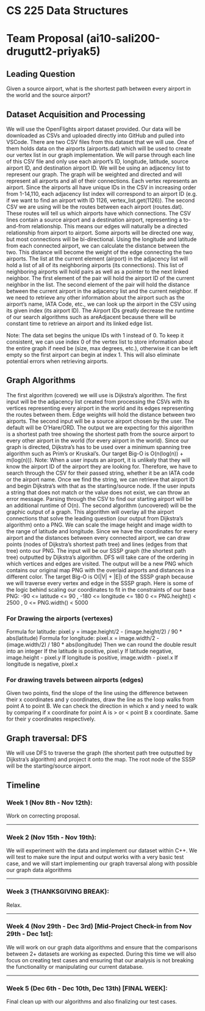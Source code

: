 # CS 225 Data Structures

# Team Proposal (ai10-sali200-drugutt2-priyak5)

## Leading Question
Given a source airport, what is the shortest path between every airport in the world and the source airport?

## Dataset Acquisition and Processing
We will use the OpenFlights airport dataset provided. Our data will be downloaded as CSVs and uploaded directly into GitHub and pulled into VSCode. There are two CSV files from this dataset that we will use. 
One of them holds data on the airports (airports.dat) which will be used to create our vertex list in our graph implementation. We will parse through each line of this CSV file and only use each airport’s ID, longitude, latitude, source airport ID, and destination airport ID. We will be using an adjacency list to represent our graph. The graph will be weighted and directed and will represent all airports and all of their connections. Each vertex represents an airport. Since the airports all have unique IDs in the CSV in increasing order from 1-14,110, each adjacency list index will correspond to an airport ID (e.g. if we want to find an airport with ID 1126, vertex_list.get(1126)).
The second CSV we are using will be the routes between each airport (routes.dat). These routes will tell us which airports have which connections. The CSV lines contain a source airport and a destination airport, representing a to-and-from relationship. This means our edges will naturally be a directed relationship from airport to airport. Some airports will be directed one way, but most connections will be bi-directional. 
Using the longitude and latitude from each connected airport, we can calculate the distance between the two. This distance will become the weight of the edge connecting the two airports. The list at the current element (airport) in the adjacency list will hold a list of all of its neighboring airports (its connections). This list of neighboring airports will hold pairs as well as a pointer to the next linked neighbor. The first element of the pair will hold the airport ID of the current neighbor in the list. The second element of the pair will hold the distance between the current airport in the adjacency list and the current neighbor.
If we need to retrieve any other information about the airport such as the airport’s name, IATA Code, etc., we can look up the airport in the CSV using its given index (its airport ID). The Airport IDs greatly decrease the runtime of our search algorithms such as areAdjacent because there will be constant time to retrieve an airport and its linked edge list.

Note: The data set begins the unique IDs with 1 instead of 0. To keep it consistent, we can use index 0 of the vertex list to store information about the entire graph if need be (size, max degrees, etc.), otherwise it can be left empty so the first airport can begin at index 1. This will also eliminate potential errors when retrieving airports.

## Graph Algorithms
The first algorithm (covered) we will use is Dijkstra’s algorithm. The first input will be the adjacency list created from processing the CSVs with its vertices representing every airport in the world and its edges representing the routes between them. Edge weights will hold the distance between two airports. The second input will be a source airport chosen by the user. The default will be O’Hare/ORD. 
The output we are expecting for this algorithm is a shortest path tree showing the shortest path from the source airport to every other airport in the world (for every airport in the world). Since our graph is directed, Dijkstra’s has to be used over a minimum spanning tree algorithm such as Prim’s or Kruskal’s. Our target Big-O is O(n(log(n)) + m(log(n))).
Note: When a user inputs an airport, it is unlikely that they will know the airport ID of the airport they are looking for. Therefore, we have to search through the CSV for their passed string, whether it be an IATA code or the airport name. Once we find the string, we can retrieve that airport ID and begin Dijkstra’s with that as the starting/source node. If the user inputs a string that does not match or the value does not exist, we can throw an error message. Parsing through the CSV to find our starting airport will be an additional runtime of O(n).
The second algorithm (uncovered) will be the graphic output of a graph. This algorithm will overlay all the airport connections that solve the leading question (our output from Dijkstra’s algorithm) onto a PNG. We can scale the image height and image width to the range of latitude and longitude. Since we have the coordinates for every airport and the distances between every connected airport, we can draw points (nodes of Dijkstra’s shortest path tree) and lines (edges from that tree) onto our PNG.
The input will be our SSSP graph (the shortest path tree) outputted by Dijkstra’s algorithm. DFS will take care of the ordering in which vertices and edges are visited. The output will be a new PNG which contains our original map PNG with the overlaid airports and distances in a different color. The target Big-O is O(|V| + |E|) of the SSSP graph because we will traverse every vertex and edge in the SSSP graph.
Here is some of the logic behind scaling our coordinates to fit in the constraints of our base PNG:
-90 <= latitude <= 90 , -180 <= longitude <= 180
0 <= PNG.height() < 2500 , 0 <= PNG.width() < 5000
### For Drawing the airports (vertexes)
Formula for latitude: 
pixel.y = image.height/2 - (image.height/2) / 90 * abs(latitude)
Formula for longitude:
pixel.x = image.width/2 - (image.width/2) / 180 * abs(longitude)
Then we can round the double result into an integer
If the latitude is positive, pixel.y
If latitude negative, image.height - pixel.y
If longitude is positive, image.width - pixel.x
If longitude is negative, pixel.x
### For drawing travels between airports (edges)
Given two points, find the slope of the line using the difference between their x coordinates and y coordinates, draw the line as the loop walks from point A to point B. We can check the direction in which x and y need to walk by comparing if x coordinate for point A is > or < point B x coordinate. Same for their y coordinates respectively.

## Graph traversal: DFS
We will use DFS to traverse the graph (the shortest path tree outputted by Dijkstra’s algorithm) and project it onto the map. The root node of the SSSP will be the starting/source airport.

## Timeline
### Week 1 (Nov 8th - Nov 12th):
Work on correcting proposal.
***
### Week 2 (Nov 15th - Nov 19th):
We will experiment with the data and implement our dataset within C++. We will test to make sure the input and output works with a very basic test case, and we will start implementing our graph traversal along with possible our graph data algorithms
***
### Week 3 (THANKSGIVING BREAK):
Relax.
***
### Week 4 (Nov 29th - Dec 3rd) [Mid-Project Check-in from Nov 29th - Dec 1st]:
We will work on our graph data algorithms and ensure that the comparisons between 2+ datasets are working as expected. During this time we will also focus on creating test cases and ensuring that our analysis is not breaking the functionality or manipulating our current database.
***
### Week 5 (Dec 6th - Dec 10th, Dec 13th) [FINAL WEEK]:
Final clean up with our algorithms and also finalizing our test cases.


